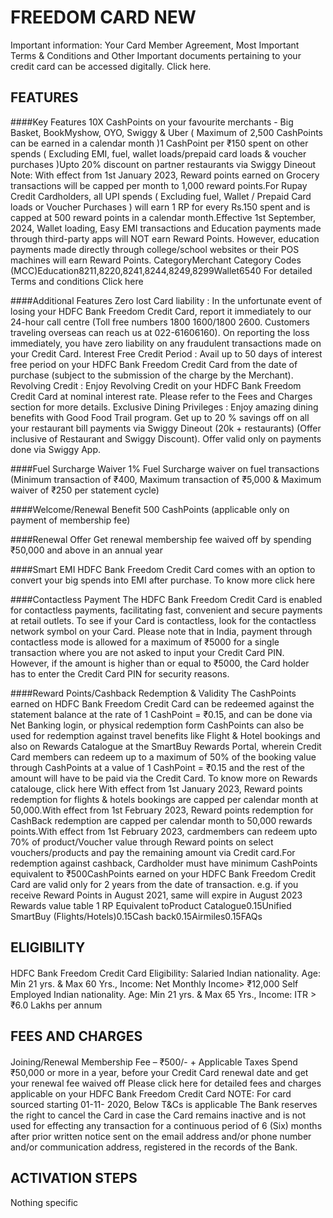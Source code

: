 # FREEDOM CARD NEW


Important information: Your Card Member Agreement, Most Important Terms & Conditions and Other Important documents pertaining to your credit card can be accessed digitally. Click here.


## FEATURES
####Key Features
10X CashPoints on your favourite merchants - Big Basket, BookMyshow, OYO, Swiggy & Uber  ( Maximum of 2,500 CashPoints can be earned in a calendar month )1 CashPoint per ₹150 spent on other spends ( Excluding EMI, fuel, wallet loads/prepaid card loads & voucher purchases )Upto 20% discount on partner restaurants via Swiggy Dineout
Note:
With effect from 1st January 2023, Reward points earned on Grocery transactions will be capped per month to 1,000 reward points.For Rupay Credit Cardholders, all UPI spends ( Excluding fuel, Wallet / Prepaid Card loads or Voucher Purchases ) will earn 1 RP for every Rs.150 spent and is capped at 500 reward points in a calendar month.Effective 1st September, 2024, Wallet loading, Easy EMI transactions and Education payments made through third-party apps will NOT earn Reward Points. However, education payments made directly through college/school websites or their POS machines will earn Reward Points.
CategoryMerchant Category Codes (MCC)Education8211,8220,8241,8244,8249,8299Wallet6540
For detailed Terms and conditions Click here

####Additional Features
Zero lost Card liability : In the unfortunate event of losing your HDFC Bank Freedom Credit Card, report it immediately to our 24-hour call centre (Toll free numbers 1800 1600/1800 2600. Customers traveling overseas can reach us at 022-61606160). On reporting the loss immediately, you have zero liability on any fraudulent transactions made on your Credit Card.
Interest Free Credit Period : Avail up to 50 days of interest free period on your HDFC Bank Freedom Credit Card from the date of purchase (subject to the submission of the charge by the Merchant).
Revolving Credit : Enjoy Revolving Credit on your HDFC Bank Freedom Credit Card at nominal interest rate. Please refer to the Fees and Charges section for more details.
Exclusive Dining Privileges :        Enjoy amazing dining benefits with Good Food Trail program.
Get up to 20 % savings off on all your restaurant bill payments via Swiggy Dineout (20k + restaurants) (Offer inclusive of Restaurant and Swiggy Discount). Offer valid only on payments done via Swiggy App.

####Fuel Surcharge Waiver
1% Fuel Surcharge waiver on fuel transactions (Minimum transaction of ₹400, Maximum transaction of ₹5,000 & Maximum waiver of ₹250 per statement cycle)

####Welcome/Renewal Benefit
500 CashPoints (applicable only on payment of membership fee)

####Renewal Offer
Get renewal membership fee waived off by spending ₹50,000 and above in an annual year

####Smart EMI
HDFC Bank Freedom Credit Card comes with an option to convert your big spends into EMI after purchase. To know more click here

####Contactless Payment
The HDFC Bank Freedom Credit Card is enabled for contactless payments, facilitating fast, convenient and secure payments at retail outlets. To see if your Card is contactless, look for the contactless network symbol on your Card.
Please note that in India, payment through contactless mode is allowed for a maximum of ₹5000 for a single transaction where you are not asked to input your Credit Card PIN. However, if the amount is higher than or equal to ₹5000, the Card holder has to enter the Credit Card PIN for security reasons.

####Reward Points/Cashback Redemption &  Validity
The CashPoints earned on HDFC Bank Freedom Credit Card can be redeemed against the statement balance at the rate of 1 CashPoint = ₹0.15, and can be done via Net Banking login, or physical redemption form CashPoints can also be used for redemption against travel benefits like Flight & Hotel bookings and also on Rewards Catalogue at the SmartBuy Rewards Portal, wherein Credit Card members can redeem up to a maximum of 50% of the booking value through CashPoints at a value of 1 CashPoint = ₹0.15 and the rest of the amount will have to be paid via the Credit Card. To know more on Rewards catalouge, click here With effect from 1st January 2023, Reward points redemption for flights & hotels bookings are capped per calendar month at 50,000.With effect from 1st February 2023, Reward points redemption for CashBack redemption are capped per calendar month to 50,000 rewards points.With effect from 1st February 2023, cardmembers can redeem upto 70% of product/Voucher value through Reward points on select vouchers/products and pay the remaining amount via Credit card.For redemption against cashback, Cardholder must have minimum CashPoints equivalent to ₹500CashPoints earned on your HDFC Bank Freedom Credit Card are valid only for 2 years from the date of transaction. e.g. if you receive Reward Points in August 2021, same will expire in August 2023
Rewards value table
1 RP Equivalent toProduct Catalogue0.15Unified SmartBuy (Flights/Hotels)0.15Cash back0.15Airmiles0.15FAQs



## ELIGIBILITY
####
HDFC Bank Freedom Credit Card Eligibility:
Salaried
Indian nationality. Age: Min 21 yrs. & Max 60 Yrs., Income: Net Monthly Income> ₹12,000
Self Employed
Indian nationality. Age: Min 21 yrs. & Max 65 Yrs., Income: ITR > ₹6.0 Lakhs per annum



## FEES AND CHARGES
####
Joining/Renewal Membership Fee – ₹500/- + Applicable Taxes
Spend ₹50,000 or more in a year, before your Credit Card renewal date and get your renewal fee waived off
Please click here for detailed fees and charges applicable on your HDFC Bank Freedom Credit Card
NOTE: For card sourced starting 01-11- 2020, Below T&Cs is applicable  The Bank reserves the right to cancel the Card in case the Card remains inactive and is not used for effecting any transaction for a continuous period of 6 (Six) months after prior written notice sent on the email address and/or phone number and/or communication address, registered in the records of the Bank.



## ACTIVATION STEPS
Nothing specific

